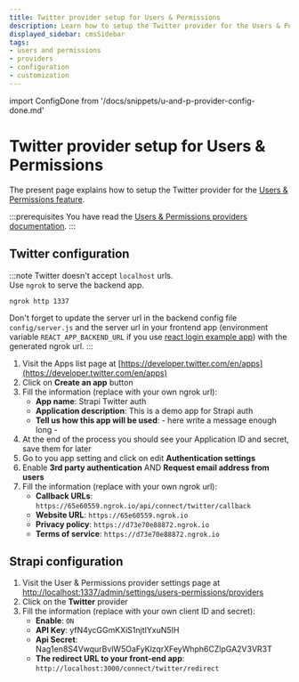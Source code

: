 ```yaml
---
title: Twitter provider setup for Users & Permissions
description: Learn how to setup the Twitter provider for the Users & Permissions feature.
displayed_sidebar: cmsSidebar
tags:
- users and permissions
- providers
- configuration
- customization
---
```


import ConfigDone from '/docs/snippets/u-and-p-provider-config-done.md'

# Twitter provider setup for Users & Permissions

The present page explains how to setup the Twitter provider for the [Users & Permissions feature](/cms/features/users-permissions).

:::prerequisites
You have read the [Users & Permissions providers documentation](/cms/configurations/users-and-permissions-providers).
:::

## Twitter configuration

:::note
Twitter doesn't accept `localhost` urls. <br/>
Use `ngrok` to serve the backend app.
```
ngrok http 1337
```
Don't forget to update the server url in the backend config file `config/server.js` and the server url in your frontend app (environment variable `REACT_APP_BACKEND_URL` if you use [react login example app](https://github.com/strapi/strapi-examples/tree/master/examples/login-react)) with the generated ngrok url.
:::

1. Visit the Apps list page at [https://developer.twitter.com/en/apps](https://developer.twitter.com/en/apps)
2. Click on **Create an app** button
3. Fill the information (replace with your own ngrok url):
   - **App name**: Strapi Twitter auth
   - **Application description**: This is a demo app for Strapi auth
   - **Tell us how this app will be used**: - here write a message enough long -
4. At the end of the process you should see your Application ID and secret, save them for later
5. Go to you app setting and click on edit **Authentication settings**
6. Enable **3rd party authentication** AND **Request email address from users**
7. Fill the information (replace with your own ngrok url):
   - **Callback URLs**: `https://65e60559.ngrok.io/api/connect/twitter/callback`
   - **Website URL**: `https://65e60559.ngrok.io`
   - **Privacy policy**: `https://d73e70e88872.ngrok.io`
   - **Terms of service**: `https://d73e70e88872.ngrok.io`

## Strapi configuration

1. Visit the User & Permissions provider settings page at [http://localhost:1337/admin/settings/users-permissions/providers](http://localhost:1337/admin/settings/users-permissions/providers)
2. Click on the **Twitter** provider
3. Fill the information (replace with your own client ID and secret):
   - **Enable**: `ON`
   - **API Key**: yfN4ycGGmKXiS1njtIYxuN5IH
   - **Api Secret**: Nag1en8S4VwqurBvlW5OaFyKlzqrXFeyWhph6CZlpGA2V3VR3T
   - **The redirect URL to your front-end app**: `http://localhost:3000/connect/twitter/redirect`

<ConfigDone />
